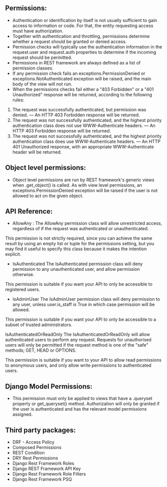 ## Permissions:
- Authentication or identification by itself is not usually sufficient to gain access to information or code. For that, the entity requesting access must have authorization.
- Together with authentication and throttling, permissions determine whether a request should be granted or denied access.
- Permission checks will typically use the authentication information in the request.user and request.auth properties to determine if the incoming request should be permitted.
- Permissions in REST framework are always defined as a list of permission classes.
-  If any permission check fails an exceptions.PermissionDenied or exceptions.NotAuthenticated exception will be raised, and the main body of the view will not run.
- When the permissions checks fail either a "403 Forbidden" or a "401 Unauthorized" response will be returned, according to the following rules:

1) The request was successfully authenticated, but permission was denied. — An HTTP 403 Forbidden response will be returned.
2) The request was not successfully authenticated, and the highest priority authentication class does not use WWW-Authenticate headers. — An HTTP 403 Forbidden response will be returned.
3) The request was not successfully authenticated, and the highest priority authentication class does use WWW-Authenticate headers. — An HTTP 401 Unauthorized response, with an appropriate WWW-Authenticate header will be returned.
## Object level permissions:
- Object level permissions are run by REST framework's generic views when .get_object() is called. As with view level permissions, an exceptions.PermissionDenied exception will be raised if the user is not allowed to act on the given object.
## API Reference:
- AllowAny :
The AllowAny permission class will allow unrestricted access, regardless of if the request was authenticated or unauthenticated.

This permission is not strictly required, since you can achieve the same result by using an empty list or tuple for the permissions setting, but you may find it useful to specify this class because it makes the intention explicit.

* IsAuthenticated
The IsAuthenticated permission class will deny permission to any unauthenticated user, and allow permission otherwise.

This permission is suitable if you want your API to only be accessible to registered users.

* IsAdminUser
The IsAdminUser permission class will deny permission to any user, unless user.is_staff is True in which case permission will be allowed.

This permission is suitable if you want your API to only be accessible to a subset of trusted administrators.

IsAuthenticatedOrReadOnly
The IsAuthenticatedOrReadOnly will allow authenticated users to perform any request. Requests for unauthorised users will only be permitted if the request method is one of the "safe" methods; GET, HEAD or OPTIONS.

This permission is suitable if you want to your API to allow read permissions to anonymous users, and only allow write permissions to authenticated users.

## Django Model Permissions:
- This permission must only be applied to views that have a .queryset property or get_queryset() method. Authorization will only be granted if the user is authenticated and has the relevant model permissions assigned.
## Third party packages:
- DRF - Access Policy
- Composed Permissions
- REST Condition
- DRY Rest Permissions
- Django Rest Framework Roles
- Django REST Framework API Key
- Django Rest Framework Role Filters
- Django Rest Framework PSQ

